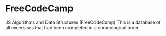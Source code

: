 # FreeCodeCamp
JS Algorithms and Data Structures (FreeCodeCamp)
This is a database of all excersises that had been completed in a chronological order.
